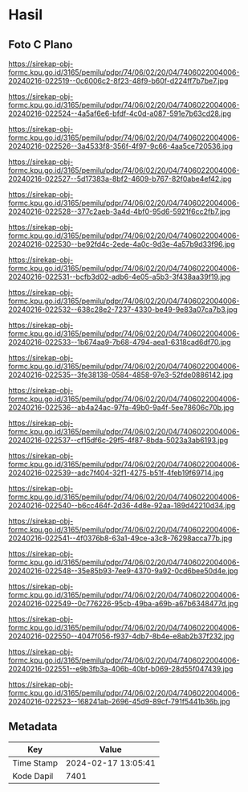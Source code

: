 # Hasil

## Foto C Plano

https://sirekap-obj-formc.kpu.go.id/3165/pemilu/pdpr/74/06/02/20/04/7406022004006-20240216-022519--0c6006c2-8f23-48f9-b60f-d224ff7b7be7.jpg

https://sirekap-obj-formc.kpu.go.id/3165/pemilu/pdpr/74/06/02/20/04/7406022004006-20240216-022524--4a5af6e6-bfdf-4c0d-a087-591e7b63cd28.jpg

https://sirekap-obj-formc.kpu.go.id/3165/pemilu/pdpr/74/06/02/20/04/7406022004006-20240216-022526--3a4533f8-356f-4f97-9c66-4aa5ce720536.jpg

https://sirekap-obj-formc.kpu.go.id/3165/pemilu/pdpr/74/06/02/20/04/7406022004006-20240216-022527--5d17383a-8bf2-4609-b767-82f0abe4ef42.jpg

https://sirekap-obj-formc.kpu.go.id/3165/pemilu/pdpr/74/06/02/20/04/7406022004006-20240216-022528--377c2aeb-3a4d-4bf0-95d6-5921f6cc2fb7.jpg

https://sirekap-obj-formc.kpu.go.id/3165/pemilu/pdpr/74/06/02/20/04/7406022004006-20240216-022530--be92fd4c-2ede-4a0c-9d3e-4a57b9d33f96.jpg

https://sirekap-obj-formc.kpu.go.id/3165/pemilu/pdpr/74/06/02/20/04/7406022004006-20240216-022531--bcfb3d02-adb6-4e05-a5b3-3f438aa39f19.jpg

https://sirekap-obj-formc.kpu.go.id/3165/pemilu/pdpr/74/06/02/20/04/7406022004006-20240216-022532--638c28e2-7237-4330-be49-9e83a07ca7b3.jpg

https://sirekap-obj-formc.kpu.go.id/3165/pemilu/pdpr/74/06/02/20/04/7406022004006-20240216-022533--1b674aa9-7b68-4794-aea1-6318cad6df70.jpg

https://sirekap-obj-formc.kpu.go.id/3165/pemilu/pdpr/74/06/02/20/04/7406022004006-20240216-022535--3fe38138-0584-4858-97e3-52fde0886142.jpg

https://sirekap-obj-formc.kpu.go.id/3165/pemilu/pdpr/74/06/02/20/04/7406022004006-20240216-022536--ab4a24ac-97fa-49b0-9a4f-5ee78606c70b.jpg

https://sirekap-obj-formc.kpu.go.id/3165/pemilu/pdpr/74/06/02/20/04/7406022004006-20240216-022537--cf15df6c-29f5-4f87-8bda-5023a3ab6193.jpg

https://sirekap-obj-formc.kpu.go.id/3165/pemilu/pdpr/74/06/02/20/04/7406022004006-20240216-022539--adc7f404-32f1-4275-b51f-4feb19f69714.jpg

https://sirekap-obj-formc.kpu.go.id/3165/pemilu/pdpr/74/06/02/20/04/7406022004006-20240216-022540--b6cc464f-2d36-4d8e-92aa-189d42210d34.jpg

https://sirekap-obj-formc.kpu.go.id/3165/pemilu/pdpr/74/06/02/20/04/7406022004006-20240216-022541--4f0376b8-63a1-49ce-a3c8-76298acca77b.jpg

https://sirekap-obj-formc.kpu.go.id/3165/pemilu/pdpr/74/06/02/20/04/7406022004006-20240216-022548--35e85b93-7ee9-4370-9a92-0cd6bee50d4e.jpg

https://sirekap-obj-formc.kpu.go.id/3165/pemilu/pdpr/74/06/02/20/04/7406022004006-20240216-022549--0c776226-95cb-49ba-a69b-a67b6348477d.jpg

https://sirekap-obj-formc.kpu.go.id/3165/pemilu/pdpr/74/06/02/20/04/7406022004006-20240216-022550--4047f056-f937-4db7-8b4e-e8ab2b37f232.jpg

https://sirekap-obj-formc.kpu.go.id/3165/pemilu/pdpr/74/06/02/20/04/7406022004006-20240216-022551--e9b3fb3a-406b-40bf-b069-28d55f047439.jpg

https://sirekap-obj-formc.kpu.go.id/3165/pemilu/pdpr/74/06/02/20/04/7406022004006-20240216-022523--168241ab-2696-45d9-89cf-791f5441b36b.jpg


## Metadata

| Key        | Value               |
| ---------- | ------------------- |
| Time Stamp | 2024-02-17 13:05:41 |
| Kode Dapil | 7401                |



